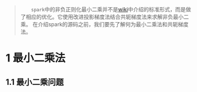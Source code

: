 > &emsp;&emsp;`spark`中的非负正则化最小二乘并不是[wiki](https://en.wikipedia.org/wiki/Non-negative_least_squares)中介绍的标准形式，而是做了相应的优化。它使用改进投影梯度法结合共轭梯度法来求解非负最小二乘。
在介绍spark的源码之前，我们要先了解何为最小二乘法和共轭梯度法。

# 1 最小二乘法

## 1.1 最小二乘问题